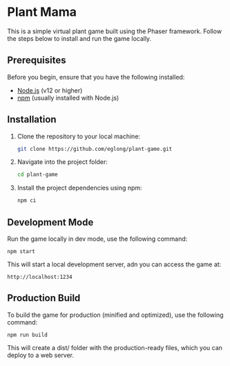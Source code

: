 # Plant Mama

This is a simple virtual plant game built using the Phaser framework. Follow the steps below to install and run the game locally.

## Prerequisites

Before you begin, ensure that you have the following installed:

- [Node.js](https://nodejs.org/en/) (v12 or higher)
- [npm](https://www.npmjs.com/get-npm) (usually installed with Node.js)

## Installation

1. Clone the repository to your local machine:

    ```sh
    git clone https://github.com/eglong/plant-game.git
    ```

2. Navigate into the project folder:

    ```sh
    cd plant-game
    ```

3. Install the project dependencies using npm:

    ```sh
    npm ci
    ```

## Development Mode

Run the game locally in dev mode, use the following command:

    npm start

This will start a local development server, adn you can access the game at:

    http://localhost:1234

## Production Build

To build the game for production (minified and optimized), use the following command:

    npm run build

This will create a dist/ folder with the production-ready files, which you can deploy to a web server.